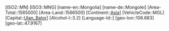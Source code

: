 ﻿---
location: [47.9167,106.883]
type: Country
tags:
- geo/Country

SpocWebEntityId: 26964
isDeleted: false
confidential: public

---
[ISO2::MN]
[ISO3::MNG]
[name-en::Mongolia]
[name-de::Mongolei]
[Area-Total::1565000]
[Area-Land::1566500]
[Continent::[Asia](geo/Continent/Asia.md)]
[VehicleCode::MGL]
[Capital::[Ulan_Bator](geo/Continent/Asia/Mongolia/Ulan_Bator.md)]
[Alcohol-l::3.2]
[Language-Id::]
[geo-lon::106.883]
[geo-lat::47.9167]

